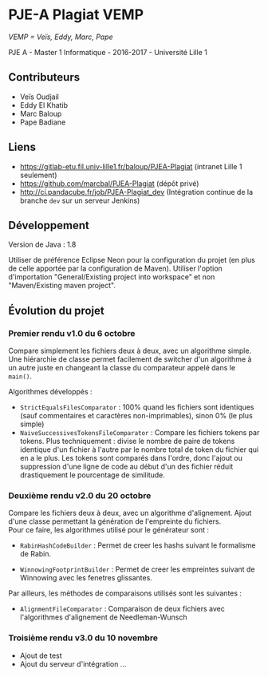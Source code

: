 PJE-A Plagiat VEMP
==================

*VEMP = Veïs, Eddy, Marc, Pape*

PJE A - Master 1 Informatique - 2016-2017 - Université Lille 1

Contributeurs
-------------
* Veïs Oudjail
* Eddy El Khatib
* Marc Baloup
* Pape Badiane

Liens
---------------
* https://gitlab-etu.fil.univ-lille1.fr/baloup/PJEA-Plagiat (intranet Lille 1 seulement)
* https://github.com/marcbal/PJEA-Plagiat (dépôt privé)
* http://ci.pandacube.fr/job/PJEA-Plagiat_dev (Intégration continue de la branche `dev` sur un serveur Jenkins)

Développement
-------------
Version de Java : 1.8

Utiliser de préférence Eclipse Neon pour la configuration du projet (en plus de celle apportée par la configuration de Maven). Utiliser l'option d'importation "General/Existing project into workspace" et non "Maven/Existing maven project".

Évolution du projet
-------------------

### Premier rendu **v1.0** du 6 octobre

Compare simplement les fichiers deux à deux, avec un algorithme simple. Une hiérarchie de classe permet facilement de switcher d'un algorithme à un autre juste en changeant la classe du comparateur appelé dans le `main()`.

Algorithmes développés :

* `StrictEqualsFilesComparator` : 100% quand les fichiers sont identiques (sauf commentaires et caractères non-imprimables), sinon 0% (le plus simple)
* `NaiveSuccessivesTokensFileComparator` : Compare les fichiers tokens par tokens.
Plus techniquement : divise le nombre de paire de tokens identique d'un fichier à l'autre par le nombre total de token du fichier qui en a le plus. Les tokens sont comparés dans l'ordre, donc l'ajout ou suppression d'une ligne de code au début d'un des fichier réduit drastiquement le
pourcentage de similitude.

### Deuxième rendu **v2.0** du 20 octobre
Compare les fichiers deux à deux, avec un algorithme d'alignement.
Ajout d'une classe permettant la génération de l'empreinte du fichiers.  
Pour ce faire, les algorithmes utilisé pour le générateur sont :

* `RabinHashCodeBuilder` : Permet de creer les hashs suivant le formalisme de Rabin.

* `WinnowingFootprintBuilder` : Permet de creer les empreintes suivant de Winnowing avec les fenetres glissantes.

Par ailleurs, les méthodes de comparaisons utilisés sont les suivantes :

* `AlignmentFileComparator` : Comparaison de deux fichiers avec l'algorithmes d'alignement de Needleman-Wunsch


### Troisième rendu **v3.0** du 10 novembre
* Ajout de test
* Ajout du serveur d'intégration ... 
